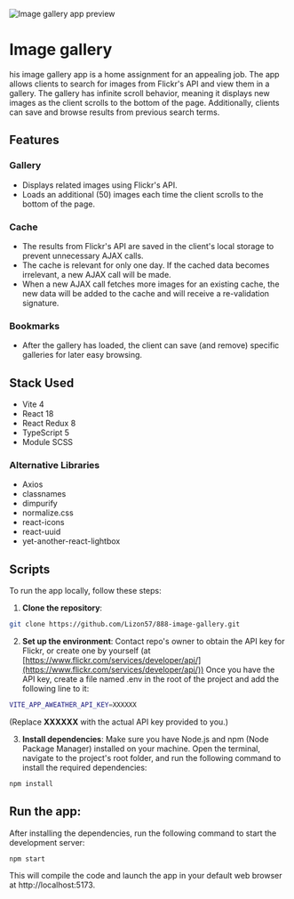 ![Image gallery app preview](https://res.cloudinary.com/dyxf7nmbe/image/upload/v1693474902/image-gallery-multiscreen-preview_blksjj.png)
# Image gallery
his image gallery app is a home assignment for an appealing job. The app allows clients to search for images from Flickr's API and view them in a gallery. The gallery has infinite scroll behavior, meaning it displays new images as the client scrolls to the bottom of the page. Additionally, clients can save and browse results from previous search terms.

## Features
### Gallery
- Displays related images using Flickr's API.
- Loads an additional (50) images each time the client scrolls to the bottom of the page.

### Cache
- The results from Flickr's API are saved in the client's local storage to prevent unnecessary AJAX calls.
- The cache is relevant for only one day. If the cached data becomes irrelevant, a new AJAX call will be made.
- When a new AJAX call fetches more images for an existing cache, the new data will be added to the cache and will receive a re-validation signature.

### Bookmarks
- After the gallery has loaded, the client can save (and remove) specific galleries for later easy browsing.

## Stack Used
- Vite 4
- React 18
- React Redux 8
- TypeScript 5
- Module SCSS

### Alternative Libraries
- Axios
- classnames
- dimpurify
- normalize.css
- react-icons
- react-uuid
- yet-another-react-lightbox

## Scripts
To run the app locally, follow these steps:
1. **Clone the repository**:
```bash
git clone https://github.com/Lizon57/888-image-gallery.git
```

2. **Set up the environment**:
Contact repo's owner to obtain the API key for Flickr, or create one by yourself (at [https://www.flickr.com/services/developer/api/](https://www.flickr.com/services/developer/api/)) Once you have the API key, create a file named .env in the root of the project and add the following line to it:
```bash
VITE_APP_AWEATHER_API_KEY=XXXXXX
```
(Replace **XXXXXX** with the actual API key provided to you.)

3. **Install dependencies**:
Make sure you have Node.js and npm (Node Package Manager) installed on your machine. Open the terminal, navigate to the project's root folder, and run the following command to install the required dependencies:
```bash
npm install
```

## Run the app:
After installing the dependencies, run the following command to start the development server:
```bash
npm start
```
This will compile the code and launch the app in your default web browser at http://localhost:5173.
